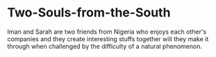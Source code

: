 # Two-Souls-from-the-South
Iman and Sarah are two friends from Nigeria who enjoys each other's companies and they  create interesting stuffs together will they make it through when challenged by the difficulty of a natural phenomenon.
